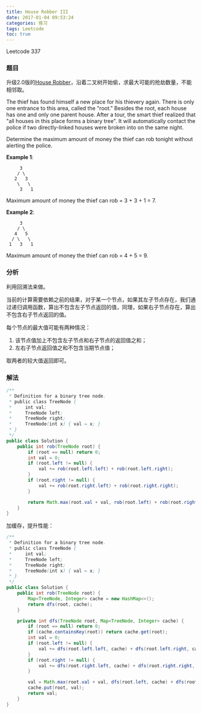 ```yaml
---
title: House Robber III
date: 2017-01-04 09:53:24
categories: 练习
tags: Leetcode
toc: true
---
```


Leetcode 337

### 题目

升级2.0版的[House Robber](/2016/11/04/leetcode-house-robber/)，沿着二叉树开始偷，求最大可能的抢劫数量，不能相邻取。

The thief has found himself a new place for his thievery again. There is only one entrance to this area, called the "root." Besides the root, each house has one and only one parent house. After a tour, the smart thief realized that "all houses in this place forms a binary tree". It will automatically contact the police if two directly-linked houses were broken into on the same night.

Determine the maximum amount of money the thief can rob tonight without alerting the police.

__Example 1__:

```
     3
    / \
   2   3
    \   \ 
     3   1
```

Maximum amount of money the thief can rob = 3 + 3 + 1 = 7.

__Example 2__:

```
     3
    / \
   4   5
  / \   \ 
 1   3   1
```

Maximum amount of money the thief can rob = 4 + 5 = 9.

### 分析

利用回溯法来做。

当前的计算需要依赖之前的结果，对于某一个节点，如果其左子节点存在，我们通过递归调用函数，算出不包含左子节点返回的值，同理，如果右子节点存在，算出不包含右子节点返回的值。

每个节点的最大值可能有两种情况：

1. 该节点值加上不包含左子节点和右子节点的返回值之和；
2. 左右子节点返回值之和不包含当期节点值；

取两者的较大值返回即可。

### 解法

```java
/**
 * Definition for a binary tree node.
 * public class TreeNode {
 *     int val;
 *     TreeNode left;
 *     TreeNode right;
 *     TreeNode(int x) { val = x; }
 * }
 */
public class Solution {
    public int rob(TreeNode root) {
        if (root == null) return 0;
        int val = 0;
        if (root.left != null) {
            val += rob(root.left.left) + rob(root.left.right);
        }
        if (root.right != null) {
            val += rob(root.right.left) + rob(root.right.right);
        }

        return Math.max(root.val + val, rob(root.left) + rob(root.right));
    }
}
```

加缓存，提升性能：

```java
/**
 * Definition for a binary tree node.
 * public class TreeNode {
 *     int val;
 *     TreeNode left;
 *     TreeNode right;
 *     TreeNode(int x) { val = x; }
 * }
 */
public class Solution {
    public int rob(TreeNode root) {
        Map<TreeNode, Integer> cache = new HashMap<>();
        return dfs(root, cache);
    }

    private int dfs(TreeNode root, Map<TreeNode, Integer> cache) {
        if (root == null) return 0;
        if (cache.containsKey(root)) return cache.get(root);
        int val = 0;
        if (root.left != null) {
            val += dfs(root.left.left, cache) + dfs(root.left.right, cache);
        }
        if (root.right != null) {
            val += dfs(root.right.left, cache) + dfs(root.right.right, cache);
        }

        val = Math.max(root.val + val, dfs(root.left, cache) + dfs(root.right, cache));
        cache.put(root, val);
        return val;
    }
}
```